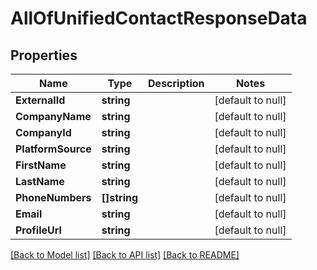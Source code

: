 # AllOfUnifiedContactResponseData

## Properties
Name | Type | Description | Notes
------------ | ------------- | ------------- | -------------
**ExternalId** | **string** |  | [default to null]
**CompanyName** | **string** |  | [default to null]
**CompanyId** | **string** |  | [default to null]
**PlatformSource** | **string** |  | [default to null]
**FirstName** | **string** |  | [default to null]
**LastName** | **string** |  | [default to null]
**PhoneNumbers** | **[]string** |  | [default to null]
**Email** | **string** |  | [default to null]
**ProfileUrl** | **string** |  | [default to null]

[[Back to Model list]](../README.md#documentation-for-models) [[Back to API list]](../README.md#documentation-for-api-endpoints) [[Back to README]](../README.md)

